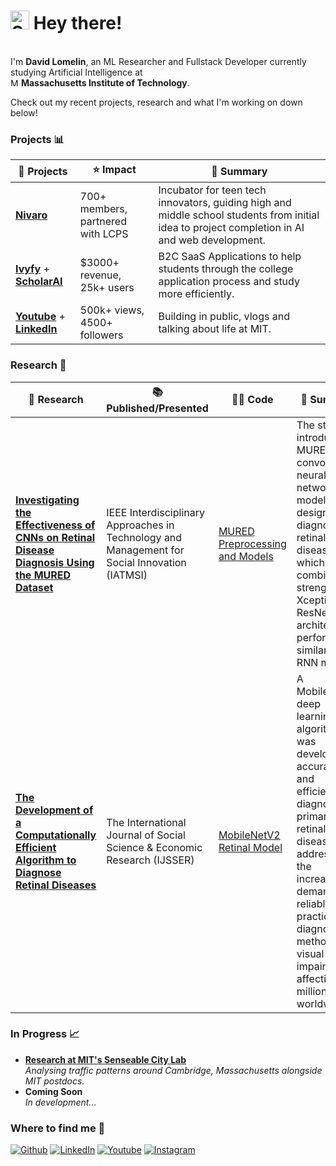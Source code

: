 <h1><img src="https://emojis.slackmojis.com/emojis/images/1531849430/4246/blob-sunglasses.gif?1531849430" width="30" alt="Sunglasses emoji"/> Hey there!</h1>

<p><br> I'm <b>David Lomelin</b>, an ML Researcher and Fullstack Developer currently studying Artificial Intelligence at <br> <img src="https://upload.wikimedia.org/wikipedia/commons/thumb/0/0c/MIT_logo.svg/1280px-MIT_logo.svg.png" width="13" alt="MIT logo"/> <b>Massachusetts Institute of Technology</b>.
  
Check out my recent projects, research and what I'm working on down below!</p>


<h3>Projects 📊</h3>
<table>
  <thead>
    <tr>
      <th><b>🎁 Projects</b></th>
      <th><b>⭐ Impact</b></th>
      <th><b>📖 Summary</b></th>
    </tr>
  </thead>
  <tbody>
    <tr>
      <td><a href="https://nivaro.io/"><b>Nivaro</b></a></td>
      <td>700+ members, partnered with LCPS</td>
      <td>Incubator for teen tech innovators, guiding high and middle school students from initial idea to project completion in AI and web development.</td>
    </tr>
    <tr>
      <td><a href="https://ivyfy.me/"><b>Ivyfy</b></a> + <a href="https://scholarai.org/"><b>ScholarAI</b></a></td>
      <td>$3000+ revenue, 25k+ users</td>
      <td>B2C SaaS Applications to help students through the college application process and study more efficiently.</td>
    </tr>
    <tr>
      <td><a href="https://www.youtube.com/@davidlomelin"><b>Youtube</b></a> + <a href="https://www.linkedin.com/in/david-lomelin-2b7678252/"><b>LinkedIn</b></a></td>
      <td>500k+ views, 4500+ followers</td>
      <td>Building in public, vlogs and talking about life at MIT.</td>
    </tr>
  </tbody>
</table>

<h3>Research 🔬</h3>
<table>
  <thead>
    <tr>
      <th><b>🧪 Research</b></th>
      <th><b>📚 Published/Presented</b></th>
      <th><b>👨‍💻 Code</b></th>
      <th><b>📖 Summary</b></th>
    </tr>
  </thead>
  <tbody>
    <tr>
      <td><a href="https://ieeexplore.ieee.org/document/10502464"><b>Investigating the Effectiveness of CNNs on Retinal Disease Diagnosis Using the MURED Dataset</b></a></td>
      <td>IEEE Interdisciplinary Approaches in Technology and Management for Social Innovation (IATMSI)</td>
      <td><a href="https://github.com/jdl20515/IEEE-MURED-CV-Model">MURED Preprocessing and Models</a></td>
      <td>The study introduces MUREDNet, a convolutional neural network model designed for diagnosing retinal diseases, which combines the strengths of Xception and ResNet architectures, performing similar to RNN models.</td>
    </tr>
    <tr>
      <td><a href="https://ijsser.org/more2022.php?id=213"><b>The Development of a Computationally Efficient Algorithm to Diagnose Retinal Diseases</b></a></td>
      <td>The International Journal of Social Science & Economic Research (IJSSER)</td>
      <td><a href="https://github.com/jdl20515/IJSSER-Retinal-Model/tree/main">MobileNetV2 Retinal Model</a></td>
      <td>A MobileNetV2 deep learning algorithm was developed to accurately and efficiently diagnose primary retinal diseases, addressing the increasing demand for reliable and practical diagnostic methods for visual impairments affecting millions worldwide.</td>
    </tr>
  </tbody>
</table>

<h3>In Progress 📈</h3>
<ul>
  <li><a href="https://senseable.mit.edu/"><b>Research at MIT's Senseable City Lab</b></a><br><i>Analysing traffic patterns around Cambridge, Massachusetts alongside MIT postdocs.</i></li>
  <li><a><b>Coming Soon</b></a><br><i>In development...</i></li>
</ul>

<h3>Where to find me 👀</h3>
<p>
  <a href="https://github.com/jdl20515" target="_blank"><img alt="Github" src="https://img.shields.io/badge/GitHub-%2312100E.svg?&style=for-the-badge&logo=Github&logoColor=white" /></a> 
  <a href="https://www.linkedin.com/in/david-lomelin-2b7678252/" target="_blank"><img alt="LinkedIn" src="https://img.shields.io/badge/linkedin-%230077B5.svg?&style=for-the-badge&logo=linkedin&logoColor=white" /></a>
  <a href="https://www.youtube.com/@davidlomelin" target="_blank"><img alt="Youtube" src="https://img.shields.io/badge/youtube-%23FF0000.svg?&style=for-the-badge&logo=youtube&logoColor=white" /></a>
  <a href="https://www.instagram.com/davidlomelin05/" target="_blank"><img alt="Instagram" src="https://img.shields.io/badge/Instagram-%23E1306C.svg?&style=for-the-badge&logo=instagram&logoColor=white" /></a>
</p>
